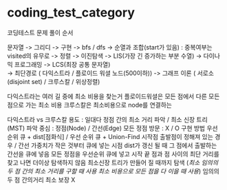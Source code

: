 # coding_test_category
코딩테스트 문제 풀이 순서

문자열
-> 그리디 
-> 구현 
-> bfs / dfs
-> 순열과 조합(start가 있음) : 중복여부는 visited의 유무로
-> 정렬 
-> 이진탐색 
-> LIS(가장 긴 증가하는 부분 수열)
-> 다이나믹 프로그래밍 
-> LCS(최장 공통 문자열)  
-> 최단경로 ( 다익스트라 / 플로이드 워셜 노드(500이하)) 
-> 그래프 이론 ( 서로소(disjoint set) / 크루스칼 / 위상정렬)

다익스트라는 여러 길 중에 최소 비용을 찾는거
플로이드워셜은 모든 점에서 다른 모든 점으로 가는 최소 비용
크루스칼은 최소비용으로 node를 연결하는

다익스트라 vs 크루스칼
용도	: 일대다 정점 간의 최소 거리 파악 / 최소 신장 트리(MST) 파악
중심 :	정점(Node) / 간선(Edge)
모든 정점 방문 :	X / O
구현 방법	우선 순위 큐 + dist[점화식] / 우선 순위 큐 + Union-Find
시작점	출발점이 정해져 있는 경우 / 간선 가중치가 작은 것부터
큐에 넣는 시점	dist가 갱신 될 때 그 점에서 출발하는 간선을 큐에 넣음	모든 정점을 우선순위 큐에 넣고 시작
끝	점과 점 사이의 최단 거리를 찾고 나면
더이상 탐색하지 않음	최소신장 트리가 만들어 질 때까지 탐색
(*최소	임의의 두 점 간의 최소 거리를 구할 때 사용	최소 비용으로 모든 점을 다 이을 때 사용*)
임의의 두 점 간의거리 최소 보장 X